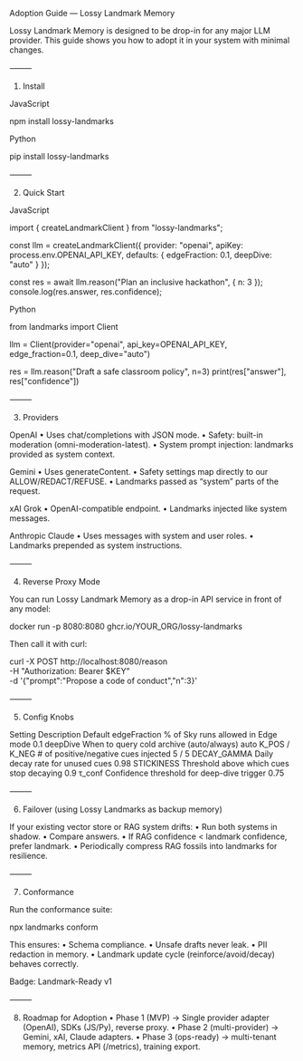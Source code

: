 Adoption Guide — Lossy Landmark Memory

Lossy Landmark Memory is designed to be drop-in for any major LLM provider.
This guide shows you how to adopt it in your system with minimal changes.

⸻

1. Install

JavaScript

npm install lossy-landmarks

Python

pip install lossy-landmarks


⸻

2. Quick Start

JavaScript

import { createLandmarkClient } from "lossy-landmarks";

const llm = createLandmarkClient({
  provider: "openai", 
  apiKey: process.env.OPENAI_API_KEY,
  defaults: { edgeFraction: 0.1, deepDive: "auto" }
});

const res = await llm.reason("Plan an inclusive hackathon", { n: 3 });
console.log(res.answer, res.confidence);

Python

from landmarks import Client

llm = Client(provider="openai", api_key=OPENAI_API_KEY,
             edge_fraction=0.1, deep_dive="auto")

res = llm.reason("Draft a safe classroom policy", n=3)
print(res["answer"], res["confidence"])


⸻

3. Providers

OpenAI
	•	Uses chat/completions with JSON mode.
	•	Safety: built-in moderation (omni-moderation-latest).
	•	System prompt injection: landmarks provided as system context.

Gemini
	•	Uses generateContent.
	•	Safety settings map directly to our ALLOW/REDACT/REFUSE.
	•	Landmarks passed as “system” parts of the request.

xAI Grok
	•	OpenAI-compatible endpoint.
	•	Landmarks injected like system messages.

Anthropic Claude
	•	Uses messages with system and user roles.
	•	Landmarks prepended as system instructions.

⸻

4. Reverse Proxy Mode

You can run Lossy Landmark Memory as a drop-in API service in front of any model:

docker run -p 8080:8080 ghcr.io/YOUR_ORG/lossy-landmarks

Then call it with curl:

curl -X POST http://localhost:8080/reason \
  -H "Authorization: Bearer $KEY" \
  -d '{"prompt":"Propose a code of conduct","n":3}'


⸻

5. Config Knobs

Setting	Description	Default
edgeFraction	% of Sky runs allowed in Edge mode	0.1
deepDive	When to query cold archive (auto/always)	auto
K_POS / K_NEG	# of positive/negative cues injected	5 / 5
DECAY_GAMMA	Daily decay rate for unused cues	0.98
STICKINESS	Threshold above which cues stop decaying	0.9
τ_conf	Confidence threshold for deep-dive trigger	0.75


⸻

6. Failover (using Lossy Landmarks as backup memory)

If your existing vector store or RAG system drifts:
	•	Run both systems in shadow.
	•	Compare answers.
	•	If RAG confidence < landmark confidence, prefer landmark.
	•	Periodically compress RAG fossils into landmarks for resilience.

⸻

7. Conformance

Run the conformance suite:

npx landmarks conform

This ensures:
	•	Schema compliance.
	•	Unsafe drafts never leak.
	•	PII redaction in memory.
	•	Landmark update cycle (reinforce/avoid/decay) behaves correctly.

Badge: Landmark-Ready v1

⸻

8. Roadmap for Adoption
	•	Phase 1 (MVP) → Single provider adapter (OpenAI), SDKs (JS/Py), reverse proxy.
	•	Phase 2 (multi-provider) → Gemini, xAI, Claude adapters.
	•	Phase 3 (ops-ready) → multi-tenant memory, metrics API (/metrics), training export.
